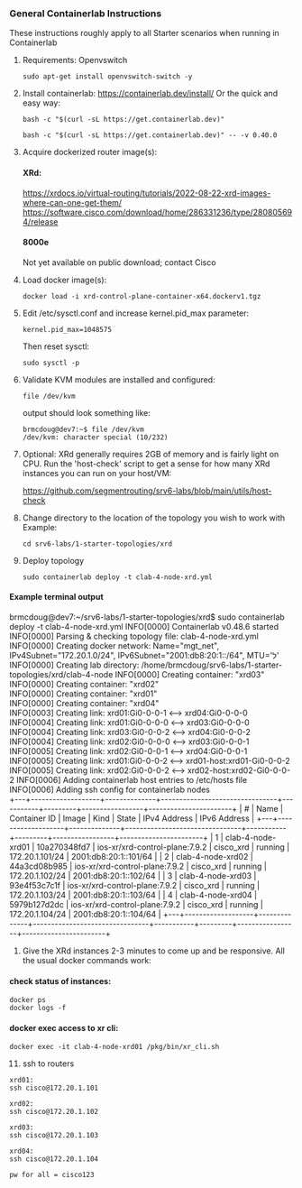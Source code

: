 ### General Containerlab Instructions
These instructions roughly apply to all Starter scenarios when running in Containerlab
   
1. Requirements: Openvswitch
   ```
   sudo apt-get install openvswitch-switch -y
   ```
   
2. Install containerlab: https://containerlab.dev/install/
   Or the quick and easy way:
   ```
   bash -c "$(curl -sL https://get.containerlab.dev)"

   bash -c "$(curl -sL https://get.containerlab.dev)" -- -v 0.40.0
   ```

3. Acquire dockerized router image(s):
   
   #### XRd:
   https://xrdocs.io/virtual-routing/tutorials/2022-08-22-xrd-images-where-can-one-get-them/
   https://software.cisco.com/download/home/286331236/type/280805694/release

   #### 8000e
   Not yet available on public download; contact Cisco

4. Load docker image(s):
   ```
   docker load -i xrd-control-plane-container-x64.dockerv1.tgz 
   ``` 

5. Edit /etc/sysctl.conf and increase kernel.pid_max parameter:
   ```
   kernel.pid_max=1048575
   ```
   Then reset sysctl: 
   ```
   sudo sysctl -p
   ```
     
6. Validate KVM modules are installed and configured:
   ```
   file /dev/kvm
   ```
   output should look something like:
   ```
   brmcdoug@dev7:~$ file /dev/kvm
   /dev/kvm: character special (10/232)
   ```
7. Optional: XRd generally requires 2GB of memory and is fairly light on CPU. Run the 'host-check' script to get a sense for how many XRd instances you can run on your host/VM: 

    https://github.com/segmentrouting/srv6-labs/blob/main/utils/host-check

8.  Change directory to the location of the topology you wish to work with
    Example: 
    ```
    cd srv6-labs/1-starter-topologies/xrd
    ```
   
9.  Deploy topology
    ```
    sudo containerlab deploy -t clab-4-node-xrd.yml
    ```

#### Example terminal output
brmcdoug@dev7:~/srv6-labs/1-starter-topologies/xrd$ sudo containerlab deploy -t clab-4-node-xrd.yml
INFO[0000] Containerlab v0.48.6 started                 
INFO[0000] Parsing & checking topology file: clab-4-node-xrd.yml 
INFO[0000] Creating docker network: Name="mgt_net", IPv4Subnet="172.20.1.0/24", IPv6Subnet="2001:db8:20:1::/64", MTU='ל' 
INFO[0000] Creating lab directory: /home/brmcdoug/srv6-labs/1-starter-topologies/xrd/clab-4-node 
INFO[0000] Creating container: "xrd03"                  
INFO[0000] Creating container: "xrd02"                  
INFO[0000] Creating container: "xrd01"                  
INFO[0000] Creating container: "xrd04"                  
INFO[0003] Creating link: xrd01:Gi0-0-0-1 <--> xrd04:Gi0-0-0-0 
INFO[0004] Creating link: xrd01:Gi0-0-0-0 <--> xrd03:Gi0-0-0-0 
INFO[0004] Creating link: xrd03:Gi0-0-0-2 <--> xrd04:Gi0-0-0-2 
INFO[0004] Creating link: xrd02:Gi0-0-0-0 <--> xrd03:Gi0-0-0-1 
INFO[0005] Creating link: xrd02:Gi0-0-0-1 <--> xrd04:Gi0-0-0-1 
INFO[0005] Creating link: xrd01:Gi0-0-0-2 <--> xrd01-host:xrd01-Gi0-0-0-2 
INFO[0005] Creating link: xrd02:Gi0-0-0-2 <--> xrd02-host:xrd02-Gi0-0-0-2 
INFO[0006] Adding containerlab host entries to /etc/hosts file 
INFO[0006] Adding ssh config for containerlab nodes     
+---+-------------------+--------------+--------------------------------+-----------+---------+-----------------+-----------------------+
| # |       Name        | Container ID |             Image              |   Kind    |  State  |  IPv4 Address   |     IPv6 Address      |
+---+-------------------+--------------+--------------------------------+-----------+---------+-----------------+-----------------------+
| 1 | clab-4-node-xrd01 | 10a270348fd7 | ios-xr/xrd-control-plane:7.9.2 | cisco_xrd | running | 172.20.1.101/24 | 2001:db8:20:1::101/64 |
| 2 | clab-4-node-xrd02 | 44a3cd08b985 | ios-xr/xrd-control-plane:7.9.2 | cisco_xrd | running | 172.20.1.102/24 | 2001:db8:20:1::102/64 |
| 3 | clab-4-node-xrd03 | 93e4f53c7c1f | ios-xr/xrd-control-plane:7.9.2 | cisco_xrd | running | 172.20.1.103/24 | 2001:db8:20:1::103/64 |
| 4 | clab-4-node-xrd04 | 5979b127d2dc | ios-xr/xrd-control-plane:7.9.2 | cisco_xrd | running | 172.20.1.104/24 | 2001:db8:20:1::104/64 |
+---+-------------------+--------------+--------------------------------+-----------+---------+-----------------+-----------------------+

1.  Give the XRd instances 2-3 minutes to come up and be responsive. All the usual docker commands work:

#### check status of instances:
```
docker ps
docker logs -f 
```
#### docker exec access to xr cli:
```
docker exec -it clab-4-node-xrd01 /pkg/bin/xr_cli.sh
```

11. ssh to routers
```
xrd01:
ssh cisco@172.20.1.101

xrd02:
ssh cisco@172.20.1.102

xrd03:
ssh cisco@172.20.1.103

xrd04:
ssh cisco@172.20.1.104

pw for all = cisco123
```